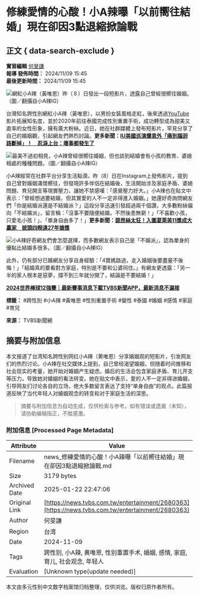 # 修練愛情的心酸！小A辣曝「以前嚮往結婚」現在卻因3點退縮掀論戰

## 正文 { data-search-exclude }


**實習編輯** [何旻謙](/news/searchresult/news?search_text=何旻謙)  
**報導 發佈時間：** 2024/11/09 15:45  
**最後更新時間：** 2024/11/09 15:45  

![網紅小A辣（黃唯恩）昨（８）日發出一段短影片，透露自己曾經很嚮往婚姻。（圖／翻攝自小A辣IG）](https://cc.tvbs.com.tw/img/upload/2024/11/09/20241109152439-bd2ca987.jpg)

台灣知名跨性別網紅小A辣（黃唯恩），以男扮女裝風格走紅，後來透過[YouTube](https://news.tvbs.com.tw/news/searchresult/YouTube/news?from=autotag)影片拓展知名度，並於2020年前往泰國完成性別重置手術，成功轉型成為甜美又直率的女性形象，擁有廣大粉絲。近日，她在社群媒體上發布短影片，罕見分享了自己的婚姻觀，引起網友們熱烈討論。**更多新聞：[IU美國巡演爆意外「痛到腦迴路斷掉」！　忍淚上台：壞事都發生了](https://news.tvbs.com.tw/entertainment/2680311?from=life_related)**

![最美不過初相見，小A辣曾經很嚮往婚姻，但也談到結婚會有小孩的教育、婆媳相處的種種問題。（圖／翻攝自小A辣IG）](https://cc.tvbs.com.tw/img/upload/2017/11/09/20171109193947-11b8e8d3.png)

小A辣經常在社群平台分享生活點滴，昨（8）日在Instagram上發佈影片，提到自己曾對婚姻滿懷嚮往，但發現許多伴侶在結婚後，生活開始涉及家庭矛盾、婆媳問題、育兒開支等現實壓力，讓她不禁感嘆：「感覺壓力好大。」小A辣也在貼文中表示：「曾經想過要結婚，但其實愛的人不一定非得進入婚姻。」她還好奇詢問網友們「你是結婚派還是不結婚派？」這段分享迅速引發超過兩千個讚，大多數粉絲偏向「不結婚派」，留言稱：「沒事不要隨便結婚，不然後患無窮！」「不喜歡小孩，只愛毛小孩！」、「單身自由多了！」**更多新聞：[碧昂絲太狂！入圍葛萊美11獎成大贏家　披頭四睽違27年搶獎](https://news.tvbs.com.tw/entertainment/2680265?from=life_related)**

![小A辣好奇網友們會怎麼選擇，而多數網友表示自己是「不婚派」，認為單身的優點比結婚多很多。（圖／翻攝自小A辣IG）](https://cc.tvbs.com.tw/img/upload/2017/11/09/20171109193947-11b8e8d3.png)

此外，仍有部分已婚網友分享自身經驗：「4寶媽路過，走入婚姻後要盡量不後悔！」「結婚真的要看對方家庭，特別是不要和公婆同住。」有網友更透露：「另一半的家人根本是惡夢，撐不到三年就分開了，結論是不要結婚！」

**[2024世界棒球12強賽｜最新賽事消息](https://news.tvbs.com.tw/events/wbsc-premier-12-2024?from=articleend)[下載TVBS新聞APP，最新消息不漏接](https://graphics.tvbs.com.tw/redirect/news/news_articleend.html)**

**標籤：** #跨性別 #小A辣 #黃唯恩 #性別重置手術 #變性 #泰國 #婚姻 #感情 #家庭 #育兒

**來源：** TVBS新聞網
<!-- tcd_original_link https://news.tvbs.com.tw/entertainment/2680363 -->


## 摘要与附加信息

<!-- tcd_abstract -->
本文报道了台湾知名跨性别网红小A辣（黄唯恩）分享婚姻观的短影片，引发网友们的热烈讨论。小A辣在社交媒体上提到，自己曾经渴望婚姻，但随着时间推移和社会现实的考量，她开始对婚姻产生疑虑。婚后的生活会包含家庭矛盾、育儿开支等压力，导致她对婚姻的看法转变。她在贴文中表示，愛的人不一定非得进婚姻，引导网友们讨论各自的立场，绝大多数留言表达了支持“单身自由”的观点。此篇报道反映了当代年轻人对婚姻观念的转变和对于家庭生活的深思。
<!-- tcd_abstract_end -->

> 摘要与附加信息为自动生成，仅供检索与参考。如有错误或遗漏（未知），请协助编辑指正，不胜感激。

### 附加信息 [Processed Page Metadata]

| Attribute       | Value                                  |
|-----------------|----------------------------------------|
| Filename        | news_修練愛情的心酸！小A辣曝「以前嚮往結婚」現在卻因3點退縮掀論戰.md                             |
| Size            | 3179 bytes                           |
| Archived Date   | 2025-01-22 22:47:06                             |
| Original Link   | [https://news.tvbs.com.tw/entertainment/2680363](https://news.tvbs.com.tw/entertainment/2680363)                       |
| Author          | 何旻謙                               |
| Region          | 台湾                               |
| Date            | 2024-11-09                                 |
| Tags            | 跨性别, 小A辣, 黄唯恩, 性别重置手术, 婚姻, 感情, 家庭, 育儿, 社会观念, 年轻人                                 |
| Evaluation            | [Unknown type(update needed)]                                 |
<!-- tcd_table_end -->

本文由多元性别中文数字档案馆归档整理，仅供浏览。版权归原作者所有。
